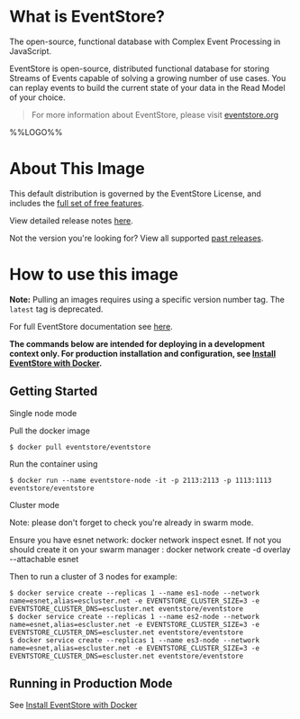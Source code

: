 # What is EventStore?

The open-source, functional database with Complex Event Processing in JavaScript.

EventStore is open-source, distributed functional database for storing Streams of Events capable of solving a growing number of use cases. You can replay events to build the current state of your data in the Read Model of your choice.

> For more information about EventStore, please visit [eventstore.org](https://eventstore.org/)

%%LOGO%%

# About This Image

This default distribution is governed by the EventStore License, and includes the [full set of free features](https://eventstore.org/terms/support/event-store-support-terms-v8.pdf).

View detailed release notes [here](https://eventstore.org/blog/).

Not the version you're looking for? View all supported [past releases](https://eventstore.org/downloads/).

# How to use this image

**Note:** Pulling an images requires using a specific version number tag. The `latest` tag is deprecated.

For full EventStore documentation see [here](https://eventstore.org/docs/).

**The commands below are intended for deploying in a development context only. For production installation and configuration, see [Install EventStore with Docker](https://eventstore.org/docs/install-with-docker/index.html).**

## Getting Started

Single node mode  
  
Pull the docker image  
  
```console
$ docker pull eventstore/eventstore
```

Run the container using  
  
```console
$ docker run --name eventstore-node -it -p 2113:2113 -p 1113:1113 eventstore/eventstore
```
  
Cluster mode  
  
Note: please don't forget to check you're already in swarm mode.  
  
Ensure you have esnet network: docker network inspect esnet. If not you should create it on your swarm manager : docker network create -d overlay --attachable esnet  
  
Then to run a cluster of 3 nodes for example:  

```console
$ docker service create --replicas 1 --name es1-node --network name=esnet,alias=escluster.net -e EVENTSTORE_CLUSTER_SIZE=3 -e EVENTSTORE_CLUSTER_DNS=escluster.net eventstore/eventstore
$ docker service create --replicas 1 --name es2-node --network name=esnet,alias=escluster.net -e EVENTSTORE_CLUSTER_SIZE=3 -e EVENTSTORE_CLUSTER_DNS=escluster.net eventstore/eventstore
$ docker service create --replicas 1 --name es3-node --network name=esnet,alias=escluster.net -e EVENTSTORE_CLUSTER_SIZE=3 -e EVENTSTORE_CLUSTER_DNS=escluster.net eventstore/eventstore
```

## Running in Production Mode

See [Install EventStore with Docker](https://eventstore.org/docs/install-with-docker/index.html)
